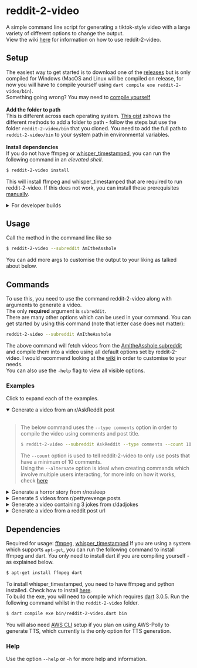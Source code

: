 # reddit-2-video
A simple command line script for generating a tiktok-style video with a large variety of different options to change the output. <br>
View the wiki [here](https://github.com/Thomasssb1/reddit-2-video/wiki) for information on how to use reddit-2-video.

## Setup
The easiest way to get started is to download one of the [releases](https://github.com/Thomasssb1/reddit-2-video/releases) but is only compiled for Windows (MacOS and Linux will be compiled on release, for now you will have to compile yourself using `dart compile exe reddit-2-video/bin`).<br>Something going wrong? You may need to [compile yourself](https://github.com/Thomasssb1/reddit-2-video/tree/master#dependencies)<br><br>
**Add the folder to path**<br>
This is different across each operating system. [This gist](https://gist.github.com/nex3/c395b2f8fd4b02068be37c961301caa7) zshows the different methods to add a folder to path - follow the steps but use the folder `reddit-2-video/bin` that you cloned. You need to add the full path to `reddit-2-video/bin` to your system path in environmental variables.<br><br>
**Install dependencies**<br>
If you do not have ffmpeg or [whisper_timestamped](https://github.com/linto-ai/whisper-timestamped), you can run the following command in an *elevated shell*.
```zsh
$ reddit-2-video install
```
This will install ffmpeg and whisper_timestamped that are required to run reddit-2-video. If this does not work, you can install these prerequisites [manually](https://github.com/Thomasssb1/reddit-2-video#dependencies).
<details>
    <summary>For developer builds</summary><br>
    
>Run the following command in your terminal in order to rebuild the executable each time something is changed whilst developing an update. You <u>do not</u> need to add the <b>reddit-2-video/bin</b> folder to path like normal.<br><br>
>
>Clone the repository
>```zsh 
>$ git clone https://github.com/Thomasssb1/reddit-2-video.git
>```
>Activate the repo so it can be used throughout your system
>```zsh
>$ dart pub global activate --source path reddit-2-video
>```
>Ensure that whenever you run the command, you add the `--dev, -d` flag to change the path to pwd.<br>
>You can now run reddit-2-video throughout your file system and rebuild whenever you change the source code.
</details>

## Usage
Call the method in the command line like so
```zsh
$ reddit-2-video --subreddit AmItheAsshole
```
You can add more args to customise the output to your liking as talked about below.

## Commands
To use this, you need to use the command reddit-2-video along with arguments to generate a video. <br>
The only **required** argument is `subreddit`.
<br>
There are many other options which can be used in your command. You can get started by using this command (note that letter case does not matter):
```zsh
reddit-2-video --subreddit AmItheAsshole
```
The above command will fetch videos from the [AmItheAsshole subreddit](https://www.reddit.com/r/AmItheAsshole/) and compile them into a video using all default options set by reddit-2-video. I would recommend looking at the [wiki](https://github.com/Thomasssb1/reddit-2-video/wiki/Documentation) in order to customise to your needs.<br>
You can also use the `-help` flag to view all visible options.

### Examples
Click to expand each of the examples.
<details open>
<summary>Generate a video from an r/AskReddit post</summary><br>

>The below command uses the `--type comments` option in order to compile the video using comments and post title.<br>
>```zsh
>$ reddit-2-video --subreddit AskReddit --type comments --count 10 --alternate=on,on,H0000FF
>```
>The `--count` option is used to tell reddit-2-video to only use posts that have a minimum of 10 comments.<br>
>Using the `--alternate` option is ideal when creating commands which involve multiple users interacting, for more info on how it works, check [here](https://github.com/Thomasssb1/reddit-2-video/wiki/Documentation#flags--options)
</details>
<details>
    <summary>Generate a horror story from r/nosleep</summary><br>

>The below command uses the `--horror` flag in order to change the pitch of the voice to better work for creepy stories.
>```zsh
>$ reddit-2-video --subreddit nosleep --horror --post-confirmation
>```
>The command also uses the `--post-confirmation` flag so that you get to check each post before the video is generated.
</details>
<details>
    <summary>Generate 5 videos from r/pettyrevenge posts </summary><br>

>The below command uses the `--repeat` option in order to generate 5 videos from the subreddit specified.
>```zsh
>$ reddit-2-video --subreddit pettyrevenge --repeat 5 --no-nsfw --youtube-short --censor
>```
>This command also sets the following flags `--no-nsfw` to allow nsfw content, `--youtube-short` to split each video into 1 minute segments for youtube short upload and `--censor` to change what is spoken based on the lexemes provided in `defaults/lexicons/lexeme.xml`.
</details>
<details>
    <summary>Generate a video containing 3 jokes from r/dadjokes</summary><br>

>The below command sets `--type multi` in order to generate a video using multiple posts in one - ignoring comments.
>```zsh
>$ reddit-2-video --subreddit dadjokes --type multi --sort rising --framerate 75
>```
>This command also sets the `sort` option to rising and the `framerate` to 75.
</details>
<details>
    <summary>Generate a video from a reddit post url</summary><br>

>The below command passes a link instead of a subreddit in order to generate a video for a specific post.
>```zsh
>$ reddit-2-video --subreddit https://www.reddit.com/r/TrueOffMyChest/comments/1850nn6/my_husband_is_cheating_on_me_with_our_best_friend/ --end-card <path-to-gif> -v
>```
>This command also adds an end card to the end of the video by using the gif passed to it (in this case it is the placeholder _<path-to-gif>_). It also sets verbosity to true in order to see extra debugging information whilst generating the video.
</details>

## Dependencies
Required for usage: [ffmpeg](https://ffmpeg.org/about.html), [whisper_timestamped](https://github.com/linto-ai/whisper-timestamped)
If you are using a system which supports `apt-get`, you can run the following command to install ffmpeg and dart. 
You only need to install dart if you are compiling yourself - as explained below.
```zsh
$ apt-get install ffmpeg dart
```
To install whisper_timestamped, you need to have ffmpeg and python installed. Check how to install [here](https://github.com/linto-ai/whisper-timestamped#installation).<br>
To build the exe, you will need to compile which requires [dart](https://dart.dev/) 3.0.5. Run the following command whilst in the `reddit-2-video` folder.
```zsh
$ dart compile exe bin/reddit-2-video.dart bin
```

You will also need [AWS CLI](https://docs.aws.amazon.com/cli/latest/userguide/getting-started-install.html#getting-started-install-instructions) setup if you plan on using AWS-Polly to generate TTS, which currently is the only option for TTS generation.

### Help
Use the option `--help` or `-h` for more help and information.
